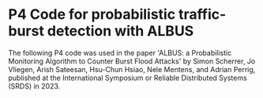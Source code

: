 # P4 Code for probabilistic traffic-burst detection with ALBUS

The following P4 code was used in the paper 'ALBUS: a Probabilistic Monitoring Algorithm to Counter Burst Flood Attacks' by Simon Scherrer, Jo Vliegen, Arish Sateesan, Hsu-Chun Hsiao, Nele Mentens, and Adrian Perrig, published at the International Symposium or Reliable Distributed Systems (SRDS) in 2023.


